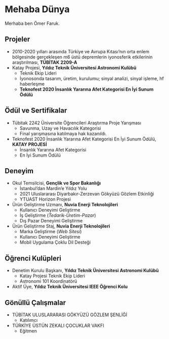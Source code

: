 # Mehaba Dünya

Merhaba ben Ömer Faruk.

## Projeler
+ 2010-2020 yılları arasında Türkiye ve Avrupa Kıtası’nın orta enlem bölgesinde gerçekleşen m6 üstü depremlerin iyonosferik etkilerinin araştırılması, **TÜBİTAK 2209-A**
+ Katay Projesi, **Yıldız Teknik Üniversitesi Astronomi Kulübü**
    - Teknik Ekip Lideri
    - İyonosonda tasarım, üretim, kurulumu; sinyal analizi, sinyal işleme, hf haberleşme
    - **Teknofest 2020 İnsanlık Yararına Afet Kategorisi En İyi Sunum Ödülü**
## Ödül ve Sertifikalar
+ Tübitak 2242 Üniversite Öğrencileri Araştırma Proje Yarışması
    + Savunma, Uzay ve Havacılık Kategorisi
    + Final yarışmasına katılmaya hak kazanıldı.
+ Teknofest 2020 İnsanlık Yararına Afet Kategorisi En İyi Sunum Ödülü, **KATAY PROJESİ**
    + İnsanlık Yararına Afet Kategorisi
    + En İyi Sunum Ödülü
## Deneyim
+ Okul Temsilcisi, **Gençlik ve Spor Bakanlığı**
    + İstanbul’dan Mardin’e Yıldız Yolu
    + 2021 Uluslararası Diyarbakır-Zerzevan Gökyüzü Gözlem Etkinliği
    + YTUAST Horizon Projesi
+ Ürün Geliştirme Uzmanı, **Nuvia Enerji Teknolojileri**
    + Kullanıcı Deneyimi Geliştirme
    + İş Geliştirme (_Tedarik-Üretim-Pazar_)
    + Dış Pazar Deneyimi Geliştirme
+ Ürün Geliştirme Staj, **Nuvia Enerji Teknolojileri**
    + Marka Geliştirme (_Web Sitesi_)
    + Kullanıcı Deneyimi Geliştirme
    + Mobil Uygulama Çoklu Dil Desteği

## Öğrenci Kulüpleri
+ Denetim Kurulu Başkanı, **Yıldız Teknik Üniversitesi Astronomi Kulübü**
    + Katay Projesi Teknik Ekip Lideri
    + Astronomi 101 Koordinatörü
+ Aktif Üye, **Yıldız Teknik Üniversitesi IEEE Öğrenci Kolu**
## Gönüllü Çalışmalar
+ TÜBİTAK ULUSLARARASI GÖKYÜZÜ GÖZLEM ŞENLİĞİ
    + Katılımcı
+ TÜRKİYE ÜSTÜN ZEKALI ÇOCUKLAR VAKFI
    + Eğitmen